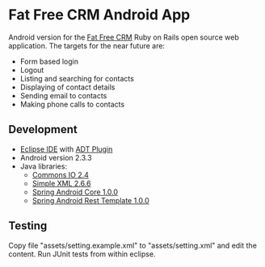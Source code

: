 # Fat Free CRM Android App

Android version for the [Fat Free CRM](http://www.fatfreecrm.com) Ruby on Rails open source web application. The targets for the near future are:

* Form based login
* Logout
* Listing and searching for contacts
* Displaying of contact details
* Sending email to contacts
* Making phone calls to contacts

## Development

* [Eclipse IDE](http://www.eclipse.org) with [ADT Plugin](http://developer.android.com/tools/sdk/eclipse-adt.html)
* Android version 2.3.3
* Java libraries:
    * [Commons IO 2.4](http://commons.apache.org/io/download_io.cgi)
    * [Simple XML 2.6.6](http://simple.sourceforge.net/download.php)
    * [Spring Android Core 1.0.0](http://www.springsource.org/spring-android/news/1.0.0-released)
    * [Spring Android Rest Template 1.0.0](http://www.springsource.org/spring-android/news/1.0.0-released)

## Testing

Copy file "assets/setting.example.xml" to "assets/setting.xml" and edit the content. Run JUnit tests from within eclipse.